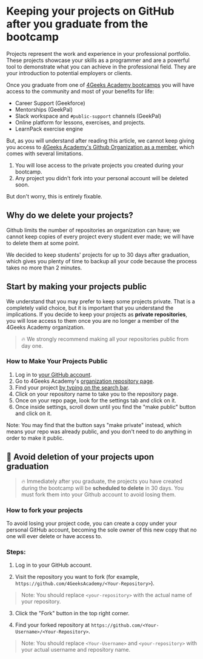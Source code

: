 # Keeping your projects on GitHub after you graduate from the bootcamp

Projects represent the work and experience in your professional portfolio. These projects showcase your skills as a programmer and are a powerful tool to demonstrate what you can achieve in the professional field. They are your introduction to potential employers or clients.

Once you graduate from one of [4Geeks Academy bootcamps](https://4geeksacademy.com/us/programs) you will have access to the community and most of your benefits for life:

- Career Support (Geekforce)
- Mentorships (GeekPal)
- Slack workspace and `#public-support` channels (GeekPal)
- Online platform for lessons, exercises, and projects.
- LearnPack exercise engine

But, as you will understand after reading this article, we cannot keep giving you access to [4Geeks Academy's Github Organization as a member](https://github.com/4GeeksAcademy), which comes with several limitations.

1. You will lose access to the private projects you created during your bootcamp.
2. Any project you didn't fork into your personal account will be deleted soon.

But don't worry, this is entirely fixable.

## Why do we delete your projects?

Github limits the number of repositories an organization can have; we cannot keep copies of every project every student ever made; we will have to delete them at some point. 

We decided to keep students' projects for up to 30 days after graduation, which gives you plenty of time to backup all your code because the process takes no more than 2 minutes.

## Start by making your projects public

We understand that you may prefer to keep some projects private. That is a completely valid choice, but it is important that you understand the implications. If you decide to keep your projects as **private repositories**, you will lose access to them once you are no longer a member of the 4Geeks Academy organization.

> 🔥 We strongly recommend making all your repositories public from day one.

### How to Make Your Projects Public

1. Log in to [your GitHub account](https://github.com/settings/profile).
2. Go to 4Geeks Academy's [organization repository page](https://github.com/orgs/4GeeksAcademy/repositories).
3. Find your project [by typing on the search bar](https://github.com/breatheco-de/knowledge-base/blob/main/images/search-for-repo.png?raw=true).
4. Click on your repository name to take you to the repository page.
5. Once on your repo page, look for the settings tab and click on it.
6. Once inside settings, scroll down until you find the "make public" button and click on it.

Note: You may find that the button says "make private" instead, which means your repo was already public, and you don't need to do anything in order to make it public.

## 🚫 Avoid deletion of your projects upon graduation

> 🔥 Immediately after you graduate, the projects you have created during the bootcamp will be **scheduled to delete** in 30 days. You must fork them into your Github account to avoid losing them.

### How to fork your projects

To avoid losing your project code, you can create a copy under your personal GitHub account, becoming the sole owner of this new copy that no one will ever delete or have access to.

### Steps:

1. Log in to your GitHub account.

2. Visit the repository you want to fork (for example, `https://github.com/4GeeksAcademy/<Your-Repository>`).

> Note: You should replace `<your-repository>` with the actual name of your repository.

3. Click the "Fork" button in the top right corner.

4. Find your forked repository at `https://github.com/<Your-Username>/<Your-Repository>`.

> Note: You should replace `<Your-Username>` and `<your-repository>` with your actual username and repository name.

